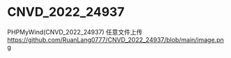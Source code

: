# CNVD_2022_24937
PHPMyWind(CNVD_2022_24937) 任意文件上传
https://github.com/RuanLang0777/CNVD_2022_24937/blob/main/image.png
